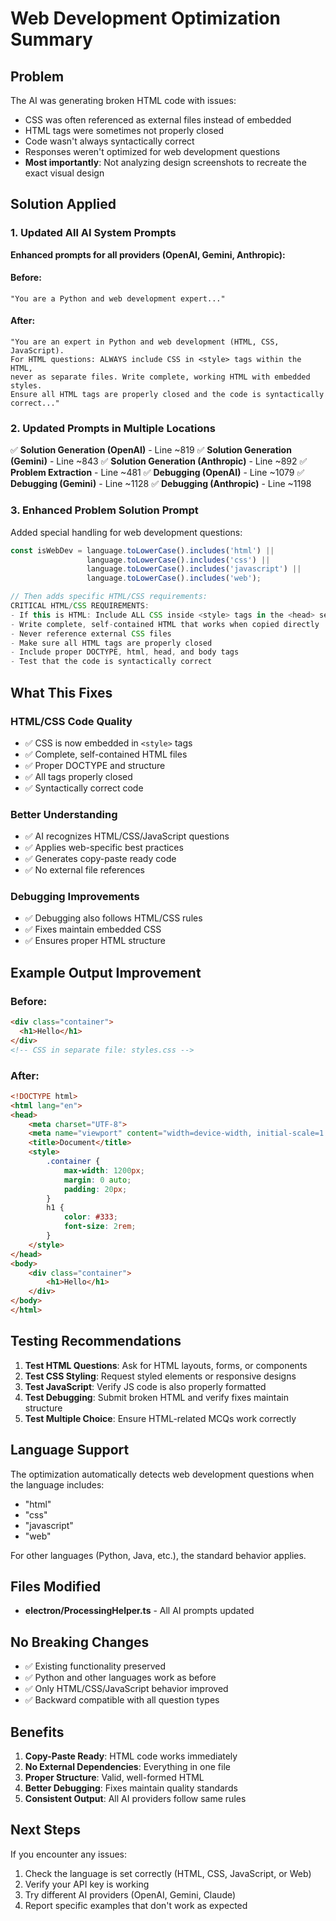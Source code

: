 # Web Development Optimization Summary

## Problem
The AI was generating broken HTML code with issues:
- CSS was often referenced as external files instead of embedded
- HTML tags were sometimes not properly closed
- Code wasn't always syntactically correct
- Responses weren't optimized for web development questions
- **Most importantly**: Not analyzing design screenshots to recreate the exact visual design

## Solution Applied

### 1. Updated All AI System Prompts

**Enhanced prompts for all providers (OpenAI, Gemini, Anthropic):**

#### Before:
```
"You are a Python and web development expert..."
```

#### After:
```
"You are an expert in Python and web development (HTML, CSS, JavaScript). 
For HTML questions: ALWAYS include CSS in <style> tags within the HTML, 
never as separate files. Write complete, working HTML with embedded styles. 
Ensure all HTML tags are properly closed and the code is syntactically correct..."
```

### 2. Updated Prompts in Multiple Locations

✅ **Solution Generation (OpenAI)** - Line ~819
✅ **Solution Generation (Gemini)** - Line ~843
✅ **Solution Generation (Anthropic)** - Line ~892
✅ **Problem Extraction** - Line ~481
✅ **Debugging (OpenAI)** - Line ~1079
✅ **Debugging (Gemini)** - Line ~1128
✅ **Debugging (Anthropic)** - Line ~1198

### 3. Enhanced Problem Solution Prompt

Added special handling for web development questions:

```typescript
const isWebDev = language.toLowerCase().includes('html') || 
                 language.toLowerCase().includes('css') || 
                 language.toLowerCase().includes('javascript') || 
                 language.toLowerCase().includes('web');

// Then adds specific HTML/CSS requirements:
CRITICAL HTML/CSS REQUIREMENTS:
- If this is HTML: Include ALL CSS inside <style> tags in the <head> section
- Write complete, self-contained HTML that works when copied directly
- Never reference external CSS files
- Make sure all HTML tags are properly closed
- Include proper DOCTYPE, html, head, and body tags
- Test that the code is syntactically correct
```

## What This Fixes

### HTML/CSS Code Quality
- ✅ CSS is now embedded in `<style>` tags
- ✅ Complete, self-contained HTML files
- ✅ Proper DOCTYPE and structure
- ✅ All tags properly closed
- ✅ Syntactically correct code

### Better Understanding
- ✅ AI recognizes HTML/CSS/JavaScript questions
- ✅ Applies web-specific best practices
- ✅ Generates copy-paste ready code
- ✅ No external file references

### Debugging Improvements
- ✅ Debugging also follows HTML/CSS rules
- ✅ Fixes maintain embedded CSS
- ✅ Ensures proper HTML structure

## Example Output Improvement

### Before:
```html
<div class="container">
  <h1>Hello</h1>
</div>
<!-- CSS in separate file: styles.css -->
```

### After:
```html
<!DOCTYPE html>
<html lang="en">
<head>
    <meta charset="UTF-8">
    <meta name="viewport" content="width=device-width, initial-scale=1.0">
    <title>Document</title>
    <style>
        .container {
            max-width: 1200px;
            margin: 0 auto;
            padding: 20px;
        }
        h1 {
            color: #333;
            font-size: 2rem;
        }
    </style>
</head>
<body>
    <div class="container">
        <h1>Hello</h1>
    </div>
</body>
</html>
```

## Testing Recommendations

1. **Test HTML Questions**: Ask for HTML layouts, forms, or components
2. **Test CSS Styling**: Request styled elements or responsive designs
3. **Test JavaScript**: Verify JS code is also properly formatted
4. **Test Debugging**: Submit broken HTML and verify fixes maintain structure
5. **Test Multiple Choice**: Ensure HTML-related MCQs work correctly

## Language Support

The optimization automatically detects web development questions when the language includes:
- "html"
- "css"
- "javascript"
- "web"

For other languages (Python, Java, etc.), the standard behavior applies.

## Files Modified

- **electron/ProcessingHelper.ts** - All AI prompts updated

## No Breaking Changes

- ✅ Existing functionality preserved
- ✅ Python and other languages work as before
- ✅ Only HTML/CSS/JavaScript behavior improved
- ✅ Backward compatible with all question types

## Benefits

1. **Copy-Paste Ready**: HTML code works immediately
2. **No External Dependencies**: Everything in one file
3. **Proper Structure**: Valid, well-formed HTML
4. **Better Debugging**: Fixes maintain quality standards
5. **Consistent Output**: All AI providers follow same rules

## Next Steps

If you encounter any issues:
1. Check the language is set correctly (HTML, CSS, JavaScript, or Web)
2. Verify your API key is working
3. Try different AI providers (OpenAI, Gemini, Claude)
4. Report specific examples that don't work as expected
